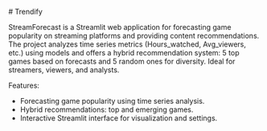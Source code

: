  # Trendify

StreamForecast is a Streamlit web application for forecasting game popularity on streaming platforms and providing content recommendations. The project analyzes time series metrics (Hours_watched, Avg_viewers, etc.) using models and offers a hybrid recommendation system: 5 top games based on forecasts and 5 random ones for diversity. Ideal for streamers, viewers, and analysts.

Features:
- Forecasting game popularity using time series analysis.
- Hybrid recommendations: top and emerging games.
- Interactive Streamlit interface for visualization and settings.
